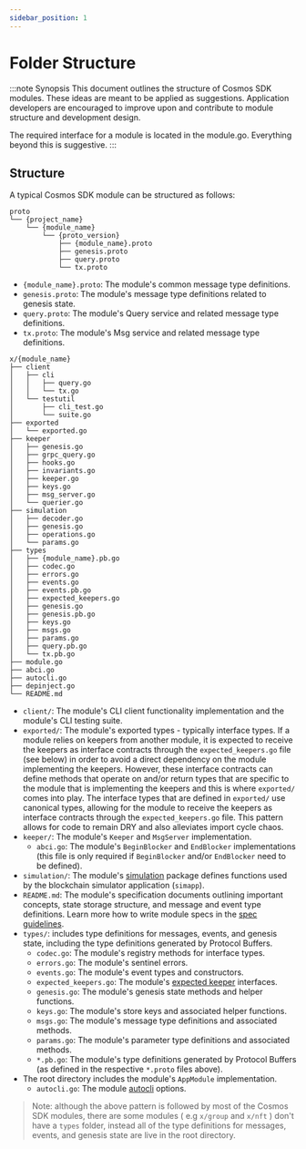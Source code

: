```yaml
---
sidebar_position: 1
---
```


# Folder Structure

:::note Synopsis
This document outlines the structure of Cosmos SDK modules. These ideas are meant to be applied as suggestions. Application developers are encouraged to improve upon and contribute to module structure and development design.

The required interface for a module is located in the module.go. Everything beyond this is suggestive.
:::

## Structure

A typical Cosmos SDK module can be structured as follows:

```shell
proto
└── {project_name}
    └── {module_name}
        └── {proto_version}
            ├── {module_name}.proto
            ├── genesis.proto
            ├── query.proto
            └── tx.proto
```

* `{module_name}.proto`: The module's common message type definitions.
* `genesis.proto`: The module's message type definitions related to genesis state.
* `query.proto`: The module's Query service and related message type definitions.
* `tx.proto`: The module's Msg service and related message type definitions.

```shell
x/{module_name}
├── client
│   ├── cli
│   │   ├── query.go
│   │   └── tx.go
│   └── testutil
│       ├── cli_test.go
│       └── suite.go
├── exported
│   └── exported.go
├── keeper
│   ├── genesis.go
│   ├── grpc_query.go
│   ├── hooks.go
│   ├── invariants.go
│   ├── keeper.go
│   ├── keys.go
│   ├── msg_server.go
│   └── querier.go
├── simulation
│   ├── decoder.go
│   ├── genesis.go
│   ├── operations.go
│   └── params.go
├── types
│   ├── {module_name}.pb.go
│   ├── codec.go
│   ├── errors.go
│   ├── events.go
│   ├── events.pb.go
│   ├── expected_keepers.go
│   ├── genesis.go
│   ├── genesis.pb.go
│   ├── keys.go
│   ├── msgs.go
│   ├── params.go
│   ├── query.pb.go
│   └── tx.pb.go
├── module.go
├── abci.go
├── autocli.go
├── depinject.go
└── README.md
```

* `client/`: The module's CLI client functionality implementation and the module's CLI testing suite.
* `exported/`: The module's exported types - typically interface types. If a module relies on keepers from another module, it is expected to receive the keepers as interface contracts through the `expected_keepers.go` file (see below) in order to avoid a direct dependency on the module implementing the keepers. However, these interface contracts can define methods that operate on and/or return types that are specific to the module that is implementing the keepers and this is where `exported/` comes into play. The interface types that are defined in `exported/` use canonical types, allowing for the module to receive the keepers as interface contracts through the `expected_keepers.go` file. This pattern allows for code to remain DRY and also alleviates import cycle chaos.
* `keeper/`: The module's `Keeper` and `MsgServer` implementation.
    * `abci.go`: The module's `BeginBlocker` and `EndBlocker` implementations (this file is only required if `BeginBlocker` and/or `EndBlocker` need to be defined).
* `simulation/`: The module's [simulation](./14-simulator.md) package defines functions used by the blockchain simulator application (`simapp`).
* `README.md`: The module's specification documents outlining important concepts, state storage structure, and message and event type definitions. Learn more how to write module specs in the [spec guidelines](../spec/SPEC_MODULE.md).
* `types/`: includes type definitions for messages, events, and genesis state, including the type definitions generated by Protocol Buffers.
    * `codec.go`: The module's registry methods for interface types.
    * `errors.go`: The module's sentinel errors.
    * `events.go`: The module's event types and constructors.
    * `expected_keepers.go`: The module's [expected keeper](./06-keeper.md#type-definition) interfaces.
    * `genesis.go`: The module's genesis state methods and helper functions.
    * `keys.go`: The module's store keys and associated helper functions.
    * `msgs.go`: The module's message type definitions and associated methods.
    * `params.go`: The module's parameter type definitions and associated methods.
    * `*.pb.go`: The module's type definitions generated by Protocol Buffers (as defined in the respective `*.proto` files above).
* The root directory includes the module's `AppModule` implementation.
    * `autocli.go`: The module [autocli](https://docs.cosmos.network/main/core/autocli) options.

> Note: although the above pattern is followed by most of the Cosmos SDK modules, there are some modules ( e.g `x/group` and `x/nft` ) don't have a `types` folder, instead all of the type definitions for messages, events, and genesis state are live in the root directory.
